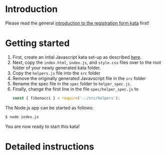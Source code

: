 # Introduction

Please read the general [introduction to the registration form kata](../README.md) first!

# Getting started

1. First, create an intial Javascript kata set-up as described 
   [here](https://github.com/zhendrikse/tdd/tree/master/cookiecutter).
2. Next, copy the `index.html`, `index.js`, and `style.css` 
   files over to the root folder of your newly generated kata folder.
3. Copy the `helpers.js` file into the `src` folder 
4. Remove the originally generated Javavscript file in the `src` folder
5. Rename the spec file in the `spec` folder to `helper_spec.js`.
6. Finally, change the first line in the file `spec/helper_spec.js` to
   ```javascript
   const { fibonacci } = require('../src/helpers');
   ```

The Node.js app can be started as follows:

```bash
$ node index.js
```

You are now ready to start this kata!

# Detailed instructions


